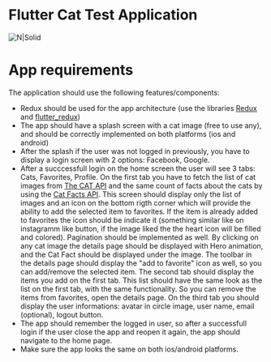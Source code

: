 # Flutter Cat Test Application
![N|Solid](https://cdn2.thecatapi.com/logos/thecatapi_256xW.png)

# App requirements
The application should use the following features/components:
  - Redux should be used for the app architecture (use the libraries [Redux](https://pub.dartlang.org/packages/redux) and [flutter_redux](https://pub.dartlang.org/packages/flutter_redux))
  - The app should have a splash screen with a cat image (free to use any), and should be correctly implemented on both platforms (ios and android)
  - After the splash if the user was not logged in previously, you have to display a login screen with 2 options: Facebook, Google.
  - After a succcessfull login on the home screen the user will see 3 tabs: Cats, Favorites, Profile. On the first tab you have to fetch the list of cat images from [The CAT API](https://thecatapi.com/) and the same count of facts about the cats by using the [Cat Facts API](https://catfact.ninja/). This screen should display only the list of images and an icon on the bottom rigth corner which will provide the ability to add the selected item to favorites. If the item is already added to favorites the icon should be indicate it (something similar like on instagramm like button, if the image liked the the heart icon will be filled and colored). Pagination should be implemented as well. By clicking on any cat image the details page should be displayed with Hero animation, and the Cat Fact should be displayed under the image. The toolbar in the details page should display the "add to favorite" icon as well, so you can add/remove the selected item. The second tab should display the items you add on the first tab. This list should have the same look as the list on the first tab, with the same functionality. So you can remove the items from favorites, open the details page. On the third tab you should display the user informations: avatar in circle image, user name, email (optional), logout button.
  - The app should remember the logged in user, so after a successfull login if the user close the app and reopen it again, the app should navigate to the home page. 
  - Make sure the app looks the same on both ios/android platforms.
